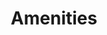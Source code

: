 ---
#preview details
title: "Amenities"
icon: "/img/icons/4.svg"
short: "Create exceptional living experiences with thoughtfully designed amenities that enhance community life."

#full details
description:
  - layout: 1
    title: Description
    content:
      <p>At Atha Constructions, we understand that exceptional amenities are key to creating vibrant, desirable communities. Our amenity design and development services focus on creating spaces that enhance quality of life, foster community interaction, and add significant value to residential and commercial properties.</p>
      <p>From fitness centers and swimming pools to community gardens and social spaces, we design amenities that cater to modern lifestyles while maintaining sustainable practices. Our team combines architectural expertise with community planning to create amenity spaces that are both functional and inspiring.</p>
    divider: true

  - layout: 2
    title: Benefits
    content:
      <p>Well-designed amenities significantly enhance property value and resident satisfaction. We create amenity spaces that serve as community hubs, promoting social interaction and providing essential services that make daily living more convenient and enjoyable.</p>
      <p>Our amenity solutions are designed to be sustainable, accessible, and adaptable to changing community needs.</p>
    list:
      - Community Spaces
      - Fitness & Wellness
      - Outdoor Recreation
      - Social Facilities
    divider: false

sidebar:
  title: Info Areas
  items:
    - layout: list
      title: Amenity Types
      content:
        - Fitness Centers
        - Swimming Pools
        - Community Gardens
        - Social Spaces

    - layout: list
      title: Design Elements
      content:
        - Sustainable Materials
        - Smart Technology
        - Accessibility Features
        - Maintenance Planning

    - layout: values
      title: Benefits
      content:
        - value: 10
          afterValue: +
          label: Years <br>Experience

        - value: 150
          afterValue: +
          label: Projects <br>Completed

        - value: 35
          afterValue: +
          label: Cities <br>Served

        - value: 95
          afterValue: +
          label: Client <br>Satisfaction

    - layout: list
      title: Project Agent
      content:
        - David Parks
        - david.parks@athaconstructions.com
        - +91 98765 43212

gallery:
  - image: /img/covers/1.jpg
    alt: Modern Fitness Center

  - image: /img/covers/2.jpg
    alt: Community Swimming Pool

  - image: /img/covers/4.jpg
    alt: Social Gathering Space

description2:
  - layout: 1
    title: Design Philosophy
    content:
      <p>Our amenity design philosophy centers on creating spaces that enhance community living while promoting sustainability and wellness. We carefully consider user needs, maintenance requirements, and long-term value when designing amenity spaces.</p>
    divider: false

  - layout: 1
    title: Our Approach
    content:
      <p>We take a comprehensive approach to amenity development, considering everything from initial concept to ongoing maintenance. Our team works closely with property developers and community stakeholders to create amenity spaces that meet current needs while remaining adaptable for future requirements.</p>
    divider: true

sidebar2:
  items:
    - layout: list
      title: Capabilities
      content:
        - Amenity Space Planning
        - Equipment Selection
        - Maintenance Systems
        - Community Programming
        - Sustainability Integration

    - layout: list
      title: Work Process
      content:
        - "Analyze: Understand community needs"
        - "Design: Create amenity concepts"
        - "Develop: Build and equip spaces"
        - "Support: Provide maintenance guidance"

faq:
  subtitle: Have Some Questions?
  title: We Can Help!
  button:
    label: More Questions?
    link: /contact
  items:
    - label: What types of amenities do you design?
      content: <p>We design a wide range of amenities including fitness centers, swimming pools, community gardens, social spaces, children's play areas, and more. Our designs are customized to meet specific community needs.</p>

    - label: How do you ensure amenity sustainability?
      content: <p>We incorporate sustainable materials, energy-efficient systems, and smart technology in our amenity designs. We also focus on creating spaces that are easy to maintain and operate efficiently.</p>

    - label: Can you help with existing amenity upgrades?
      content: <p>Yes, we offer renovation and upgrade services for existing amenities. We can modernize facilities, improve functionality, and enhance the overall user experience.</p>

    - label: How do you determine which amenities to include?
      content: <p>We conduct thorough market research and community surveys to understand resident needs and preferences. This helps us recommend the most valuable and appropriate amenities for each project.</p>
---